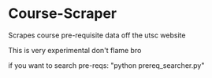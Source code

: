 # Course-Scraper
Scrapes course pre-requisite data off the utsc website

This is very experimental don't flame bro

if you want to search pre-reqs:
"python prereq_searcher.py"
